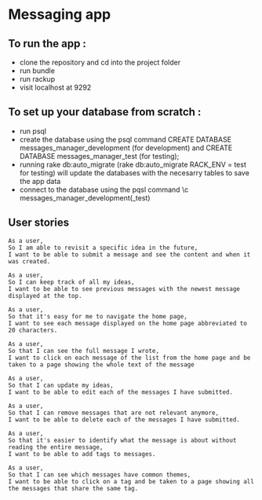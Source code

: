 
# Messaging app 

## To run the app :

- clone the repository and cd into the project folder
- run bundle
- run rackup
- visit localhost at 9292

## To set up your database from scratch :

- run psql
- create the database using the psql command CREATE DATABASE messages_manager_development (for development) and CREATE DATABASE messages_manager_test (for testing);
- running rake db:auto_migrate (rake db:auto_migrate RACK_ENV = test for testing) will update the databases with the necesarry tables to save the app data
- connect to the database using the pqsl command \c messages_manager_development(_test) 

## User stories

```
As a user, 
So I am able to revisit a specific idea in the future,
I want to be able to submit a message and see the content and when it was created.
```

```
As a user,
So I can keep track of all my ideas,
I want to be able to see previous messages with the newest message displayed at the top.
```

```
As a user,
So that it's easy for me to navigate the home page, 
I want to see each message displayed on the home page abbreviated to 20 characters.
```

```
As a user,
So that I can see the full message I wrote,
I want to click on each message of the list from the home page and be taken to a page showing the whole text of the message
```

```
As a user, 
So that I can update my ideas, 
I want to be able to edit each of the messages I have submitted.
```

```
As a user, 
So that I can remove messages that are not relevant anymore, 
I want to be able to delete each of the messages I have submitted.
```

```
As a user,
So that it's easier to identify what the message is about without reading the entire message, 
I want to be able to add tags to messages.
```

```
As a user,
So that I can see which messages have common themes,
I want to be able to click on a tag and be taken to a page showing all the messages that share the same tag. 
